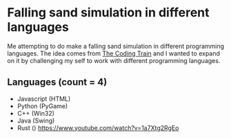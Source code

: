 # Falling sand simulation in different languages

Me attempting to do make a falling sand simulation in different programming languages. The idea comes from [The Coding Train](https://www.youtube.com/watch?v=L4u7Zy_b868) and I wanted to expand on it by challenging my self to work with different programming languages.

## Languages (count = 4)
- Javascript (HTML)
- Python (PyGame)
- C++ (Win32)
- Java (Swing)
- Rust () https://www.youtube.com/watch?v=1a7Xtg2RgEo
